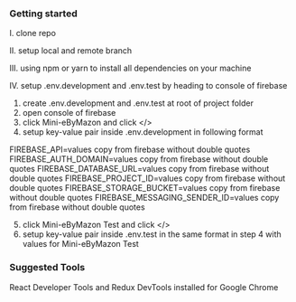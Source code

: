 ### Getting started
I. clone repo

II. setup local and remote branch 

III. using npm or yarn to install all dependencies on your machine 

IV. setup .env.development and .env.test by heading to console of firebase
1. create .env.development and .env.test at root of project folder
2. open console of firebase
3. click Mini-eByMazon and click </> 
4. setup key-value pair inside .env.development in following format

FIREBASE_API=values copy from firebase without double quotes
FIREBASE_AUTH_DOMAIN=values copy from firebase without double quotes
FIREBASE_DATABASE_URL=values copy from firebase without double quotes
FIREBASE_PROJECT_ID=values copy from firebase without double quotes
FIREBASE_STORAGE_BUCKET=values copy from firebase without double quotes
FIREBASE_MESSAGING_SENDER_ID=values copy from firebase without double quotes

5. click Mini-eByMazon Test and click </>
6. setup key-value pair inside .env.test in the same format in step 4 with values for Mini-eByMazon Test


### Suggested Tools
React Developer Tools and Redux DevTools installed for Google Chrome

